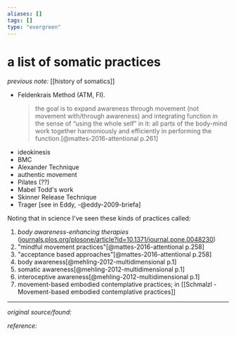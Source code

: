 ```yaml
---
aliases: []
tags: []
type: "evergreen"
---
```


# a list of somatic practices

_previous note:_ [[history of somatics]]

- Feldenkrais Method (ATM, FI).  
	> the goal is to expand awareness through movement (not movement with/through awareness) and integrating function in the sense of “using the whole self” in it: all parts of the body-mind work together harmoniously and efficiently in performing the function.[@mattes-2016-attentional p.261]
- ideokinesis
- BMC
- Alexander Technique
- authentic movement
- Pilates (??)
- Mabel Todd's work
- Skinner Release Technique
- Trager [see in Eddy, -@eddy-2009-briefa]


Noting that in science I've seen these kinds of practices called:
1. _body awareness-enhancing therapies_ ([journals.plos.org/plosone/article?id=10.1371/journal.pone.0048230](https://journals.plos.org/plosone/article?id=10.1371/journal.pone.0048230))
2. "mindful movement practices"[@mattes-2016-attentional p.258]
3. "acceptance based approaches"[@mattes-2016-attentional p.258]
4. body awareness[@mehling-2012-multidimensional p.1]
5. somatic awareness[@mehling-2012-multidimensional p.1]
6. interoceptive awareness[@mehling-2012-multidimensional p.1]
7. movement-based embodied contemplative practices; in [[Schmalzl - Movement-based embodied contemplative practices]]

---

_original source/found:_ 

_reference:_ 



